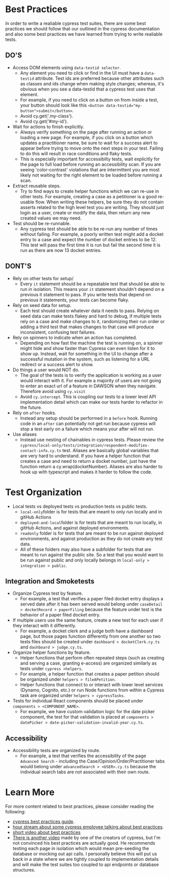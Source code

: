 
# Best Practices

In order to write a realiable cypress test suites, there are some best practices we should follow that our outlined in the cypress documentation and also some best practices we have learned from trying to write realiable tests.

## DO'S
- Access DOM elements using `data-testid selector`.
  -  Any element you need to click or find in the UI must have a `data-testid` attribute. Test ids are preferred because other attributes such as classes and ids change when making style changes; whereas, it's obvious when you see a data-testid that a cypress test uses that element.
  - For example, if you need to click on a button on from inside a test, your button should look like this `<button data-testid="my-button">submit</button>`.
  - Avoid cy.get('.my-class').
  - Avoid cy.get('#my-id').
- Wait for actions to finish explicitly.
  - Always verify something on the page after running an action or loading a new page.  For example, if you click on a button which updates a practitioner name, be sure to wait for a success alert to appear before trying to move onto the next steps in your test.  Failing to do this will result in race conditions and flaky tests.  
  - This is especially important for accessibilty tests, wait explicitly for the page to full load before running an accessibility scan. If you are seeing 'color-contrast' violations that are intermittent you are most likely not waiting for the right element to be loaded before running a scan.
- Extract reusable steps.
  - Try to find ways to create helper functions which we can re-use in other tests.  For example, creating a case as a petitioner is a good re-usable flow.  When writing these helpers, be sure they do not contain asserts related to the high level test you are writing.  They should just login as a user, create or modify the data, then return any new created values we may need.
- Test should be re-runnable.
  - Any cypress test should be able to be re-run any number of times without failing. For example, a poorly written test might add a docket entry to a case and expect the number of docket entries to be 12. This test will pass the first time it is run but fail the second time it is run as there are now 13 docket entries.

## DONT'S
- Rely on other tests for setup/
  - Every `it` statement should be a repeatable test that should be able to run in isolation.  This means your `it` statement shouldn't depend on a previous it statement to pass.  If you write tests that depend on previous it statements, your tests can become flaky.
- Rely on seed data for setup.
  - Each test should create whatever data it needs to pass. Relying on seed data can make tests flakey and hard to debug, if multiple tests rely on a case and make changes to it, randomizing their run order or adding a third test that makes changes to that case will produce inconsistent, confusing test failures. 
- Rely on spinners to indicate when an action has completed.
  - Depending on how fast the machine the test is running on, a spinner might hide and show faster than Cypress can even listen for it to show up. Instead, wait for something in the UI to change after a successful mutation in the system, such as listening for a URL redirect or a success alert to show.
- Do things a user would NOT do.
  - The goal of the tests is to verify the application is working as a user would interact with it. For example a majority of users are not going to enter an exact url of a feature in DAWSON when they navigate. Therefore avoid using `cy.visit`  
  - Avoid `cy.intercept`. This is coupling our tests to a lower level API implementation detail which can make our tests harder to refactor in the future.
- Rely on `after` hooks.
  - Instead any setup should be performed in a `before` hook. Running code in an `after` can potentially not get run because cypress will stop a test early on a failure which means your after will not run.
- Use aliases
  - Instead use nesting of chainables in cypress tests.  Please review the `cypress/local-only/tests/integration/respondent-modifies-contact-info.cy.ts` test.  Aliases are basically global variables that are very hard to understand.  If you have a helper function that creates a case and need to return a docket number, just have the function return a cy.wrap(docketNumber).  Aliases are also harder to hook up with typescript and makes it harder to follow the code.


# Test Organization
- Local tests vs deployed tests vs production tests vs public tests.
  - `local-only`folder is for tests that are meant to only run locally and in gitHub Actions
  - `deployed-and-local`folder is for tests that are meant to run locally, in gitHub Actions, and against deployed environments.
  - `readonly` folder is for tests that are meant to be run against deployed environments, and against production as they do not create any test data.
  - All of these folders may also have a subfolder for tests that are meant to run against the public site. So a test that you would want to be run against public and only locally belongs in `local-only > integration > public`.

## Integration and Smoketests
- Organize Cypress test by feature. 
  - For example, a test that verifies a paper filed docket entry displays a served date after it has been served would belong under `caseDetail > docketRecord > paperFiling` because the feature under test is the behavior of a paper filed docket entry. 
- If multiple users use the same feature, create a new test for each user if they interact with it differently.
  - For example, a docket clerk and a judge both have a dashboard page, but those pages function differently from one another so two tests files should be created under `dashboard > docketClerk.cy.ts` and `dashboard > judge.cy.ts`. 
- Organize helper functions by feature.
  - Helper functions that perform often repeated steps (such as creating and serving a case, granting e-access) are organized similarly as tests under `cypress >helpers`.
  - For example, a helper function that creates a paper petition should be organized under `helpers > fileAPetition`.
  - Helper functions that connect to or interact with lower level services (Dynamo, Cognito, etc.) or run Node functions from within a Cypress task are organized under `helpers > cypressTasks`.
- Tests for individual React components should be placed under `components > <COMPONENT_NAME>`.
  - For example, we have custom validation logic for the date picker component, the test for that validation is placed at `components > datePicker > date-picker-validation-invalid-year.cy.ts`.

## Accessibility
- Accessibility tests are organized by route. 
  - For example, a test that verifies the accessibility of the page `Advanced Search` - including the Case/Opinion/Order/Practitioner tabs would belong under `advancedSearch > <USER>.cy.ts` because the individual search tabs are not associated with their own route.  


# Learn More

For more content related to best practices, please consider reading the following:

 - [cypress best practices guide](https://docs.cypress.io/guides/references/best-practices).  
 - [hour stream about some cypress employee talking about best practices](https://www.youtube.com/watch?v=PPZSySI5ooc).  
 - [short video about best practices](https://www.youtube.com/watch?v=eBKYm7F05vY)
 - [There is another video](https://www.youtube.com/watch?v=5XQOK0v_YRE) made by one of the creators of cypress, but I'm not convinced his best practices are actually good.  He recommends testing each page in isolation which would mean pre-seeding the database or mocking out api calls.  I personally believe this will put us back in a state where we are tightly coupled to implementation details and will make the test suites too coupled to api endpoints or database structures.